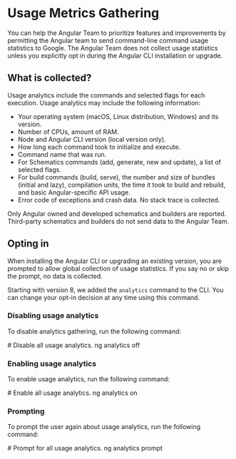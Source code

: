 # Usage Metrics Gathering

You can help the Angular Team to prioritize features and improvements by permitting the Angular team to send command-line command usage statistics to Google. The Angular Team does not collect usage statistics unless you explicitly opt in during the Angular CLI installation or upgrade.

## What is collected?

Usage analytics include the commands and selected flags for each execution. Usage analytics may include the following information:

*   Your operating system \(macOS, Linux distribution, Windows\) and its version.
*   Number of CPUs, amount of RAM.
*   Node and Angular CLI version \(local version only\).
*   How long each command took to initialize and execute.
*   Command name that was run.
*   For Schematics commands \(add, generate, new and update\), a list of selected flags.
*   For build commands \(build, serve\), the number and size of bundles \(initial and lazy\), compilation units, the time it took to build and rebuild, and basic Angular-specific API usage.
*   Error code of exceptions and crash data. No stack trace is collected.

Only Angular owned and developed schematics and builders are reported. Third-party schematics and builders do not send data to the Angular Team.

## Opting in

When installing the Angular CLI or upgrading an existing version, you are prompted to allow global collection of usage statistics. If you say no or skip the prompt, no data is collected.

Starting with version 8, we added the `analytics` command to the CLI. You can change your opt-in decision at any time using this command.

### Disabling usage analytics

To disable analytics gathering, run the following command:

<code-example format="shell" language="shell">

&num; Disable all usage analytics.
ng analytics off

</code-example>

### Enabling usage analytics

To enable usage analytics, run the following command:

<code-example format="shell" language="shell">

&num; Enable all usage analytics.
ng analytics on

</code-example>

### Prompting

To prompt the user again about usage analytics, run the following command:

<code-example format="shell" language="shell">

&num; Prompt for all usage analytics.
ng analytics prompt

</code-example>
